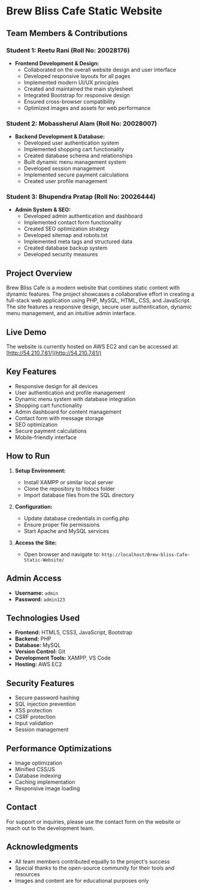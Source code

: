 # Brew Bliss Cafe Static Website

## Team Members & Contributions

### Student 1: Reetu Rani (Roll No: 20028176)
- **Frontend Development & Design:**
  - Collaborated on the overall website design and user interface
  - Developed responsive layouts for all pages
  - Implemented modern UI/UX principles
  - Created and maintained the main stylesheet
  - Integrated Bootstrap for responsive design
  - Ensured cross-browser compatibility
  - Optimized images and assets for web performance

### Student 2: Mobassherul Alam (Roll No: 20028007)
- **Backend Development & Database:**
  - Developed user authentication system
  - Implemented shopping cart functionality
  - Created database schema and relationships
  - Built dynamic menu management system
  - Developed session management
  - Implemented secure payment calculations
  - Created user profile management

### Student 3: Bhupendra Pratap (Roll No: 20026444)
- **Admin System & SEO:**
  - Developed admin authentication and dashboard
  - Implemented contact form functionality
  - Created SEO optimization strategy
  - Developed sitemap and robots.txt
  - Implemented meta tags and structured data
  - Created database backup system
  - Developed security measures

## Project Overview
Brew Bliss Cafe is a modern website that combines static content with dynamic features. The project showcases a collaborative effort in creating a full-stack web application using PHP, MySQL, HTML, CSS, and JavaScript. The site features a responsive design, secure user authentication, dynamic menu management, and an intuitive admin interface.

## Live Demo
The website is currently hosted on AWS EC2 and can be accessed at:
[http://54.210.7.61/](http://54.210.7.61/)

## Key Features
- Responsive design for all devices
- User authentication and profile management
- Dynamic menu system with database integration
- Shopping cart functionality
- Admin dashboard for content management
- Contact form with message storage
- SEO optimization
- Secure payment calculations
- Mobile-friendly interface

## How to Run
1. **Setup Environment:**
   - Install XAMPP or similar local server
   - Clone the repository to htdocs folder
   - Import database files from the SQL directory

2. **Configuration:**
   - Update database credentials in config.php
   - Ensure proper file permissions
   - Start Apache and MySQL services

3. **Access the Site:**
   - Open browser and navigate to:
   `http://localhost/Brew-bliss-Cafe-Static-Website/`

## Admin Access
- **Username:** `admin`
- **Password:** `admin123`

## Technologies Used
- **Frontend:** HTML5, CSS3, JavaScript, Bootstrap
- **Backend:** PHP
- **Database:** MySQL
- **Version Control:** Git
- **Development Tools:** XAMPP, VS Code
- **Hosting:** AWS EC2

## Security Features
- Secure password hashing
- SQL injection prevention
- XSS protection
- CSRF protection
- Input validation
- Session management

## Performance Optimizations
- Image optimization
- Minified CSS/JS
- Database indexing
- Caching implementation
- Responsive image loading

## Contact
For support or inquiries, please use the contact form on the website or reach out to the development team.

## Acknowledgments
- All team members contributed equally to the project's success
- Special thanks to the open-source community for their tools and resources
- Images and content are for educational purposes only 

